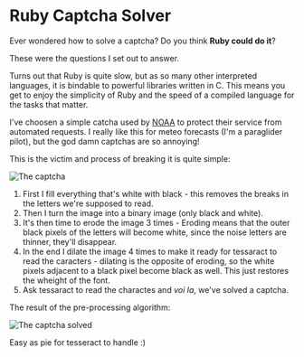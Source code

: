 Ruby Captcha Solver
====================

Ever wondered how to solve a captcha? Do you think **Ruby could do it**?

These were the questions I set out to answer.

Turns out that Ruby is quite slow, but as so many other interpreted languages, it is bindable to powerful libraries written in C. This means you get to enjoy the simplicity of Ruby and the speed of a compiled language for the tasks that matter.

I've choosen a simple catcha used by [NOAA](http://www.noaa.gov/) to protect their service from automated requests. I really like this for meteo forecasts (I'm a paraglider pilot), but the god damn captchas are so annoying!

This is the victim and process of breaking it is quite simple:

![The captcha](https://raw.githubusercontent.com/eidge/ruby-captcha-breaker/master/noaa_captchas/noaa_captcha_1.gif)

1. First I fill everything that's white with black - this removes the breaks in the letters we're supposed to read.
2. Then I turn the image into a binary image (only black and white).
3. It's then time to erode the image 3 times - Eroding means that the outer black pixels of the letters will become white, since the noise letters are thinner, they'll disappear.
4. In the end I dilate the image 4 times to make it ready for tessaract to read the caracters - dilating is the opposite of eroding, so the white pixels adjacent to a black pixel become black as well. This just restores the wheight of the font.
5. Ask tessaract to read the charactes and *voi la*, we've solved a captcha.

The result of the pre-processing algorithm:

![The captcha solved](https://raw.githubusercontent.com/eidge/ruby-captcha-breaker/master/noaa_captchas/noaa_captcha_1_solved.gif)

Easy as pie for tesseract to handle :)
